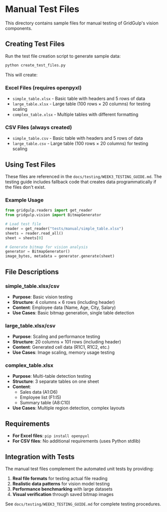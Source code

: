 # Manual Test Files

This directory contains sample files for manual testing of GridGulp's vision components.

## Creating Test Files

Run the test file creation script to generate sample data:

```bash
python create_test_files.py
```

This will create:

### Excel Files (requires openpyxl)
- `simple_table.xlsx` - Basic table with headers and 5 rows of data
- `large_table.xlsx` - Large table (100 rows × 20 columns) for testing scaling
- `complex_table.xlsx` - Multiple tables with different formatting

### CSV Files (always created)
- `simple_table.csv` - Basic table with headers and 5 rows of data
- `large_table.csv` - Large table (100 rows × 20 columns) for testing scaling

## Using Test Files

These files are referenced in the `docs/testing/WEEK3_TESTING_GUIDE.md`. The testing guide includes fallback code that creates data programmatically if the files don't exist.

### Example Usage

```python
from gridgulp.readers import get_reader
from gridgulp.vision import BitmapGenerator

# Load test file
reader = get_reader("tests/manual/simple_table.xlsx")
sheets = reader.read_all()
sheet = sheets[0]

# Generate bitmap for vision analysis
generator = BitmapGenerator()
image_bytes, metadata = generator.generate(sheet)
```

## File Descriptions

### simple_table.xlsx/csv
- **Purpose**: Basic vision testing
- **Structure**: 4 columns × 6 rows (including header)
- **Content**: Employee data (Name, Age, City, Salary)
- **Use Cases**: Basic bitmap generation, single table detection

### large_table.xlsx/csv
- **Purpose**: Scaling and performance testing
- **Structure**: 20 columns × 101 rows (including header)
- **Content**: Generated cell data (R1C1, R1C2, etc.)
- **Use Cases**: Image scaling, memory usage testing

### complex_table.xlsx
- **Purpose**: Multi-table detection testing
- **Structure**: 3 separate tables on one sheet
- **Content**:
  - Sales data (A1:D6)
  - Employee list (F1:I5)
  - Summary table (A8:C10)
- **Use Cases**: Multiple region detection, complex layouts

## Requirements

- **For Excel files**: `pip install openpyxl`
- **For CSV files**: No additional requirements (uses Python stdlib)

## Integration with Tests

The manual test files complement the automated unit tests by providing:

1. **Real file formats** for testing actual file reading
2. **Realistic data patterns** for vision model testing
3. **Performance benchmarking** with large datasets
4. **Visual verification** through saved bitmap images

See `docs/testing/WEEK3_TESTING_GUIDE.md` for complete testing procedures.
